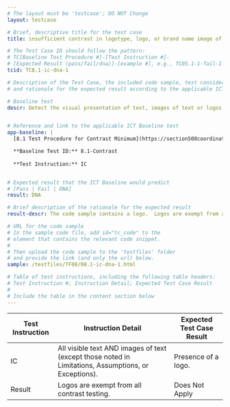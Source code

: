 ```yaml
---
# The layout must be 'testcase'; DO NOT Change
layout: testcase

# Brief, descriptive title for the test case
title: insufficient contrast in logotype, logo, or brand name image of text 

# The Test Case ID should follow the pattern: 
# TC[Baseline Test Procedure #]-[Test Instruction #]-
# [Expected Result (pass/fail/dna)]-[example #], e.g., TC05.1-1-fail-1
tcid: TC8.1-ic-dna-1

# Description of the Test Case, the included code sample, test considerations,
# and rationale for the expected result according to the applicable ICT

# Baseline test
descr: Detect the visual presentation of text, images of text or logos. Logos or brand names of logos are exempt from testing.


# Reference and link to the applicable ICT Baseline test
app-baseline: | 
  [8.1 Test Procedure for Contrast Minimum](https://section508coordinators.github.io/ICTTestingBaseline/08Contrast.html#81-test-procedure-for-contrast-minimum)

  **Baseline Test ID:** 8.1-Contrast
    
  **Test Instruction:** IC


# Expected result that the ICT Baseline would predict
# [Pass | Fail | DNA]
result: DNA

# Brief description of the rationale for the expected result
result-descr: The code sample contains a logo.  Logos are exempt from all contrast testing.

# URL for the code sample
# In the sample code file, add id="tc_code" to the 
# element that contains the relevant code snippet.
#
# Then upload the code sample to the 'testfiles' folder 
# and provide the link (and only the url) below.
sample: /testfiles/TF08/08.1-ic-dna-1.html 

# Table of test instructions, including the following table headers: 
# Test Instruction #; Instruction Detail; Expected Test Case Result
#
# Include the table in the content section below
---
```

| Test Instruction | Instruction Detail | Expected Test Case Result |
|------------------|--------------------|---------------------------|
|IC| All visible text AND images of text (except those noted in Limitations, Assumptions, or Exceptions). | Presence of a logo. | 
|Result| Logos are exempt from all contrast testing.| Does Not Apply |

